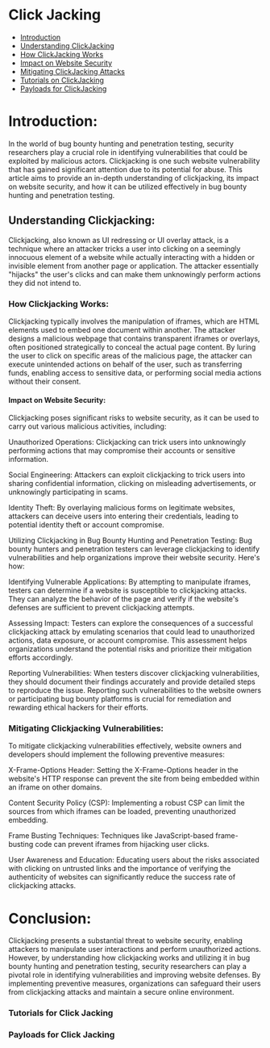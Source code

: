 # Click Jacking

- [Introduction](#introduction)
- [Understanding ClickJacking](#understanding-clickjacking)
- [How ClickJacking Works](#how-clickjacking-works)
- [Impact on Website Security](#how-clickjacking-works)
- [Mitigating ClickJacking Attacks](#mitigating-clickjacking-vulnerabilities)
- [Tutorials on ClickJacking](#tutorials-for-click-jacking)
- [Payloads for ClickJacking](#payloads-for-click-jacking)

# Introduction:
In the world of bug bounty hunting and penetration testing, security researchers play a crucial role in identifying vulnerabilities that could be exploited by malicious actors. Clickjacking is one such website vulnerability that has gained significant attention due to its potential for abuse. This article aims to provide an in-depth understanding of clickjacking, its impact on website security, and how it can be utilized effectively in bug bounty hunting and penetration testing.

## Understanding Clickjacking:
Clickjacking, also known as UI redressing or UI overlay attack, is a technique where an attacker tricks a user into clicking on a seemingly innocuous element of a website while actually interacting with a hidden or invisible element from another page or application. The attacker essentially "hijacks" the user's clicks and can make them unknowingly perform actions they did not intend to.

### How Clickjacking Works:
Clickjacking typically involves the manipulation of iframes, which are HTML elements used to embed one document within another. The attacker designs a malicious webpage that contains transparent iframes or overlays, often positioned strategically to conceal the actual page content. By luring the user to click on specific areas of the malicious page, the attacker can execute unintended actions on behalf of the user, such as transferring funds, enabling access to sensitive data, or performing social media actions without their consent.

#### Impact on Website Security:
Clickjacking poses significant risks to website security, as it can be used to carry out various malicious activities, including:

Unauthorized Operations: Clickjacking can trick users into unknowingly performing actions that may compromise their accounts or sensitive information.

Social Engineering: Attackers can exploit clickjacking to trick users into sharing confidential information, clicking on misleading advertisements, or unknowingly participating in scams.

Identity Theft: By overlaying malicious forms on legitimate websites, attackers can deceive users into entering their credentials, leading to potential identity theft or account compromise.

Utilizing Clickjacking in Bug Bounty Hunting and Penetration Testing:
Bug bounty hunters and penetration testers can leverage clickjacking to identify vulnerabilities and help organizations improve their website security. Here's how:

Identifying Vulnerable Applications: By attempting to manipulate iframes, testers can determine if a website is susceptible to clickjacking attacks. They can analyze the behavior of the page and verify if the website's defenses are sufficient to prevent clickjacking attempts.

Assessing Impact: Testers can explore the consequences of a successful clickjacking attack by emulating scenarios that could lead to unauthorized actions, data exposure, or account compromise. This assessment helps organizations understand the potential risks and prioritize their mitigation efforts accordingly.

Reporting Vulnerabilities: When testers discover clickjacking vulnerabilities, they should document their findings accurately and provide detailed steps to reproduce the issue. Reporting such vulnerabilities to the website owners or participating bug bounty platforms is crucial for remediation and rewarding ethical hackers for their efforts.

### Mitigating Clickjacking Vulnerabilities:
To mitigate clickjacking vulnerabilities effectively, website owners and developers should implement the following preventive measures:

X-Frame-Options Header: Setting the X-Frame-Options header in the website's HTTP response can prevent the site from being embedded within an iframe on other domains.

Content Security Policy (CSP): Implementing a robust CSP can limit the sources from which iframes can be loaded, preventing unauthorized embedding.

Frame Busting Techniques: Techniques like JavaScript-based frame-busting code can prevent iframes from hijacking user clicks.

User Awareness and Education: Educating users about the risks associated with clicking on untrusted links and the importance of verifying the authenticity of websites can significantly reduce the success rate of clickjacking attacks.

# Conclusion:
Clickjacking presents a substantial threat to website security, enabling attackers to manipulate user interactions and perform unauthorized actions. However, by understanding how clickjacking works and utilizing it in bug bounty hunting and penetration testing, security researchers can play a pivotal role in identifying vulnerabilities and improving website defenses. By implementing preventive measures, organizations can safeguard their users from clickjacking attacks and maintain a secure online environment.

### Tutorials for Click Jacking

### Payloads for Click Jacking